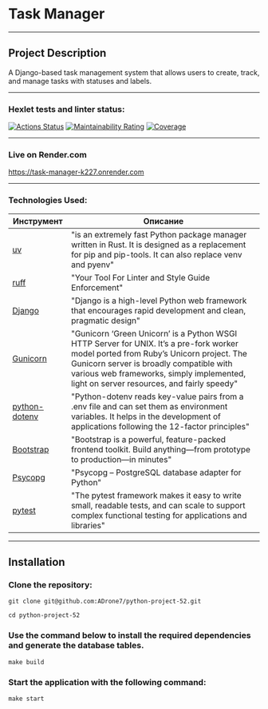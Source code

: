 # Task Manager
****

## Project Description

A Django-based task management system that allows users to create, track, and manage tasks with statuses and labels.
****

### Hexlet tests and linter status:
[![Actions Status](https://github.com/ADrone7/python-project-52/actions/workflows/hexlet-check.yml/badge.svg)](https://github.com/ADrone7/python-project-52/actions)
[![Maintainability Rating](https://sonarcloud.io/api/project_badges/measure?project=ADrone7_python-project-52&metric=sqale_rating)](https://sonarcloud.io/summary/new_code?id=ADrone7_python-project-52)
[![Coverage](https://sonarcloud.io/api/project_badges/measure?project=ADrone7_python-project-52&metric=coverage)](https://sonarcloud.io/summary/new_code?id=ADrone7_python-project-52)
****

### Live on Render.com
https://task-manager-k227.onrender.com
****

### Technologies Used:

| Инструмент                                                                       | Описание                                                                                                                                                                                                                                                                    |
|----------------------------------------------------------------------------------|-----------------------------------------------------------------------------------------------------------------------------------------------------------------------------------------------------------------------------------------------------------------------------|
| [uv](https://docs.astral.sh/uv/)                                                 | "is an extremely fast Python package manager written in Rust. It is designed as a replacement for pip and pip-tools. It can also replace venv and pyenv"                                                                                                                   |            |
| [ruff](https://docs.astral.sh/ruff/)                                             | "Your Tool For Linter and Style Guide Enforcement"                                                                                                                                                                                                                          |
| [Django](https://www.djangoproject.com/)                            | "Django is a high-level Python web framework that encourages rapid development and clean, pragmatic design"                                                                                                        |
| [Gunicorn](https://docs.gunicorn.org/en/latest/index.html)                       | "Gunicorn ‘Green Unicorn’ is a Python WSGI HTTP Server for UNIX. It’s a pre-fork worker model ported from Ruby’s Unicorn project. The Gunicorn server is broadly compatible with various web frameworks, simply implemented, light on server resources, and fairly speedy" |
| [python-dotenv](https://pypi.org/project/python-dotenv/)                         | "Python-dotenv reads key-value pairs from a .env file and can set them as environment variables. It helps in the development of applications following the 12-factor principles"                                                                                           |
| [Bootstrap](https://getbootstrap.com/docs/5.3/getting-started/introduction/)     | "Bootstrap is a powerful, feature-packed frontend toolkit. Build anything—from prototype to production—in minutes"                                                                                                                                                         |
| [Psycopg](https://getbootstrap.com/docs/5.3/getting-started/introduction/)       | "Psycopg – PostgreSQL database adapter for Python"                                                                                                                                                                                                                          |
| [pytest](https://docs.pytest.org/en/stable/) | "The pytest framework makes it easy to write small, readable tests, and can scale to support complex functional testing for applications and libraries"                                                                                                                                                                                            |

---

## Installation

### Clone the repository:

```
git clone git@github.com:ADrone7/python-project-52.git
```

```
cd python-project-52
```

### Use the command below to install the required dependencies and generate the database tables.

```
make build
```

### Start the application with the following command:

```
make start
```